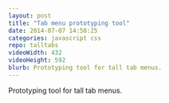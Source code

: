 ```yaml
---
layout: post
title: "Tab menu prototyping tool"
date: 2014-07-07 14:58:25
categories: javascript css
repo: talltabs
videoWidth: 432
videoHeight: 592
blurb: Prototyping tool for tall tab menus.
---
```


Prototyping tool for tall tab menus.